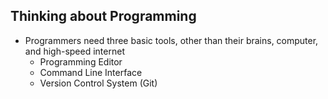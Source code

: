 ## Thinking about Programming

* Programmers need three basic tools, other than their brains, computer, and high-speed internet
  - Programming Editor
  - Command Line Interface
  - Version Control System (Git)
